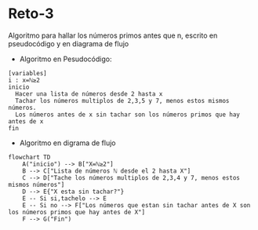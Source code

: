 # Reto-3
Algoritmo para hallar los números primos antes que n, escrito en pseudocódigo y en diagrama de flujo
- Algoritmo en Pesudocódigo:
```pseudocode
[variables]
i : x=ℕ≥2
inicio
  Hacer una lista de números desde 2 hasta x
  Tachar los números multiplos de 2,3,5 y 7, menos estos mismos números.
  Los números antes de x sin tachar son los números primos que hay antes de x
fin
```

- Algoritmo en digrama de flujo
```mermaid
flowchart TD
    A("inicio") --> B["X=ℕ≥2"]
    B --> C["Lista de números ℕ desde el 2 hasta X"]
    C --> D["Tache los números multiplos de 2,3,4 y 7, menos estos mismos números"]
    D --> E{"X esta sin tachar?"}
    E -- Si si,tachelo --> E
    E -- Si no --> F["Los números que estan sin tachar antes de X son los números primos que hay antes de X"]
    F --> G("Fin")
```



